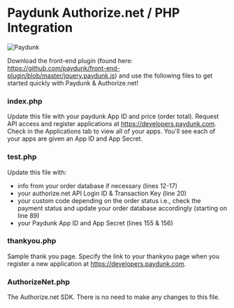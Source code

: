 # Paydunk Authorize.net / PHP Integration

<img alt="Paydunk" src="http://paydunk.com/wp-content/themes/paydunk/images/footr_logo.png" />

Download the front-end plugin (found here: https://github.com/paydunk/front-end-plugin/blob/master/jquery.paydunk.js) and use the following files to get started quickly with Paydunk & Authorize.net! 

### index.php

Update this file with your paydunk App ID and price (order total). Request API access and register applications at https://developers.paydunk.com. Check in the Applications tab to view all of your apps. You'll see each of your apps are given an App ID and App Secret.

### test.php

Update this file with:

* info from your order database if necessary (lines 12-17)
* your authorize.net API Login ID & Transaction Key (line 20)
* your custom code depending on the order status i.e., check the payment status and update your order database accordingly (starting on line 89) 
* your Paydunk App ID and App Secret (lines 155 & 156)

### thankyou.php

Sample thank you page. Specify the link to your thankyou page when you register a new application at https://developers.paydunk.com.

### AuthorizeNet.php

The Authorize.net SDK. There is no need to make any changes to this file.
